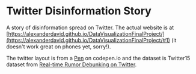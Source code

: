 # Twitter Disinformation Story

A story of disinformation spread on Twitter. The actual website is at [https://alexanderdavid.github.io/DataVisualizationFinalProject/](https://alexanderdavid.github.io/DataVisualizationFinalProject/#1) (it doesn't work great on phones yet, sorry!).

The twitter layout is from a [Pen](https://codepen.io/itslit/pen/MGzGab) on codepen.io and the dataset is Twitter15 dataset from [Real-time Rumor Debunking on Twitter](https://dl.acm.org/doi/10.1145/2806416.2806651). 
